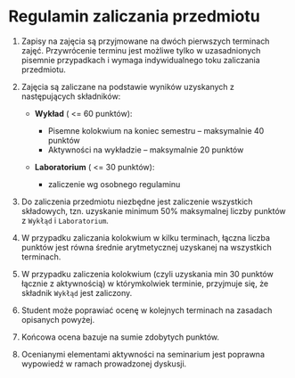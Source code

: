 # Regulamin zaliczania przedmiotu

1. Zapisy na zajęcia są przyjmowane na dwóch pierwszych terminach zajęć. Przywrócenie terminu jest możliwe tylko w uzasadnionych pisemnie przypadkach i wymaga indywidualnego toku zaliczania przedmiotu.
2. Zajęcia są zaliczane na podstawie wyników uzyskanych z następujących składników:

   - **Wykład** ( <= 60 punktów):
     - Pisemne kolokwium na koniec semestru – maksymalnie 40 punktów
     - Aktywności na wykładzie – maksymalnie 20 punktów

   - **Laboratorium** ( <= 30 punktów):
      - zaliczenie wg osobnego regulaminu
  
3. Do zaliczenia przedmiotu niezbędne jest zaliczenie wszystkich składowych, tzn. uzyskanie minimum 50% maksymalnej liczby punktów z `Wykłąd` i `Laboratorium`.
4. W przypadku zaliczania kolokwium w kilku terminach, łączna liczba punktów jest równa średnie arytmetycznej uzyskanej na wszystkich terminach.
5. W przypadku zaliczenia kolokwium (czyli uzyskania min 30 punktów łącznie z aktywnością) w którymkolwiek terminie, przyjmuje się, że składnik `Wykłąd` jest zaliczony.
6. Student może poprawiać ocenę w kolejnych terminach na zasadach opisanych powyżej.
7. Końcowa ocena bazuje na sumie zdobytych punktów.
8. Ocenianymi elementami aktywności na seminarium jest poprawna wypowiedź w ramach prowadzonej dyskusji.
